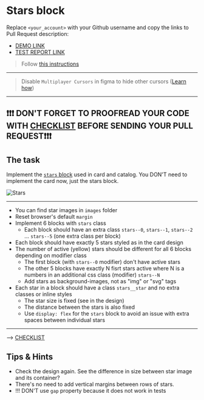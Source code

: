 # Stars block

Replace `<your_account>` with your Github username and copy the links to Pull Request description:

- [DEMO LINK](https://YevheniiHura.github.io/layout_stars/)
- [TEST REPORT LINK](https://YevheniiHura.github.io/layout_stars/report/html_report/)

> Follow [this instructions](https://mate-academy.github.io/layout_task-guideline)

---

> Disable `Multiplayer Cursors` in figma to hide other cursors ([Learn how](https://mate-academy.github.io/layout_task-guideline/figma.html#multiplayer-cursors))

---

## ❗️❗️❗️ DON'T FORGET TO PROOFREAD YOUR CODE WITH [CHECKLIST](https://github.com/mate-academy/layout_stars/blob/master/checklist.md) BEFORE SENDING YOUR PULL REQUEST❗️❗️❗️

## The task

Implement the [`stars` block](https://www.figma.com/file/EIBkG1dy1jnK88YPO34Qir/Moyo-Catalog-updated) used in card and catalog.
You DON'T need to implement the card now, just the stars block.

![Stars](./reference/stars.png)

---

- You can find star images in `images` folder
- Reset browser's default `margin`
- Implement 6 blocks with `stars` class
  - Each block should have an extra class `stars--0`, `stars--1`, `stars--2` ... `stars--5` (one extra class per block)
- Each block should have exactly 5 stars styled as in the card design
- The number of active (yellow) stars should be different for all 6 blocks depending on modifier class
  - The first block (with `stars--0` modifier) don't have active stars
  - The other 5 blocks have exactly N fisrt stars active where N is a numbers in an additional css class (modifier) `stars--N`
  - Add stars as background-images, not as "img" or "svg" tags
- Each star in a block should have a class `stars__star` and no extra classes or inline styles
  - The star size is fixed (see in the design)
  - The distance between the stars is also fixed
  - Use `display: flex` for the `stars` block to avoid an issue with extra spaces between individual stars

---

--> [CHECKLIST](https://github.com/mate-academy/layout_stars/blob/master/checklist.md)

## Tips & Hints

- Check the design again. See the difference in size between star image and its
  container?
- There's no need to add vertical margins between rows of stars.
- !!! DON'T use `gap` property because it does not work in tests
